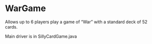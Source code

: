 # WarGame
Allows up to 6 players play a game of “War” with a standard deck of 52 cards.

Main driver is in SillyCardGame.java

